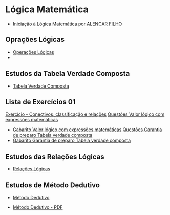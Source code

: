 # Lógica Matemática

- [Iniciação à Lógica Matemática por ALENCAR FILHO](https://github.com/Enzo-V-S-Moraes/CESUPA/blob/master/Lógica%20Digital/Materiais%2C%20Listas%20e%20Apostilas/Livro%20Texto/Iniciação%20à%20Lógica%20Matemática%20ALENCAR%20FILHO.pdf)

## Oprações Lógicas

- [Operações Lógicas](https://view.genial.ly/620f0c6c23c3020012b27a2e/interactive-content-jedi-list)
- []()

## Estudos da Tabela Verdade Composta

- [Tabela Verdade Composta](https://view.genial.ly/601f5ffcf6aa900d24e816ef/horizontal-infographic-lists-logica-tabela-verdade-composta)

## Lista de Exercícios 01

[Exercício - Conectivos, classificação e relações]()
[Questões Valor lógico com expressões matemáticas]()
- [Gabarito Valor lógico com expressões matemáticas]()
[Questões Garantia de preparo Tabela verdade composta]()
- [Gabarito Garantia de preparo Tabela verdade composta]()


## Estudos das Relações Lógicas

- [Relações Lógicas](https://view.genial.ly/602ef1136426d80dacc001bf/horizontal-infographic-review-logica-relacoes-logicas)

## Estudos de Método Dedutivo

- [Método Dedutivo](https://view.genial.ly/6045941a7d3ecd0d2a7b6760/interactive-content-untitled-genially)

- [Método Dedutivo - PDF](https://github.com/Enzo-V-S-Moraes/CESUPA/blob/master/Lógica%20Digital/Materiais%2C%20Listas%20e%20Apostilas/Método%20Dedutivo/Método%20Dedutivo.pdf)
